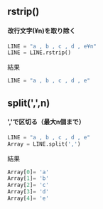 ## rstrip()
#### 改行文字(¥n)を取り除く
 ```python
 LINE = "a , b , c , d , e¥n"
 LINE = LINE.rstrip()
 ```
 結果
 ```python
 LINE = "a , b , c , d , e"
 ```
 
 
 
 ## split(',',n)
 #### ','で区切る（最大n個まで）
 ```python
 LINE = "a , b , c , d , e"
 Array = LINE.split(',')
 ```
 結果
 ```python
 Array[0]= 'a'
 Array[1]= 'b'
 Array[2]= 'c'
 Array[3]= 'd'
 Array[4]= 'e'
 ```
